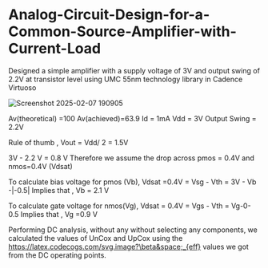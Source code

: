 # Analog-Circuit-Design-for-a-Common-Source-Amplifier-with-Current-Load
Designed a simple amplifier with a supply voltage of 3V and output swing of 2.2V at transistor level using UMC 55nm technology library in Cadence Virtuoso

![Screenshot 2025-02-07 190905](https://github.com/user-attachments/assets/9f580c37-4979-4366-887e-2d55a368e52c)

Av(theoretical) =100
Av(achieved)=63.9
Id = 1mA
Vdd = 3V
Output Swing = 2.2V

Rule of thumb , Vout = Vdd/ 2 = 1.5V 

3V - 2.2 V = 0.8 V
Therefore we assume the drop across pmos = 0.4V and nmos=0.4V (Vdsat)

To calculate bias voltage for pmos (Vb),
Vdsat =0.4V = Vsg - Vth = 3V - Vb -|-0.5|
Implies that , Vb = 2.1 V

To calculate gate voltage for nmos(Vg),
Vdsat = 0.4V = Vgs - Vth = Vg-0-0.5
Implies that , Vg =0.9 V

Performing DC analysis, without any without selecting any components, we calculated the values of UnCox and UpCox using the  https://latex.codecogs.com/svg.image?\beta&space;_{eff} values we got from the DC operating points.
